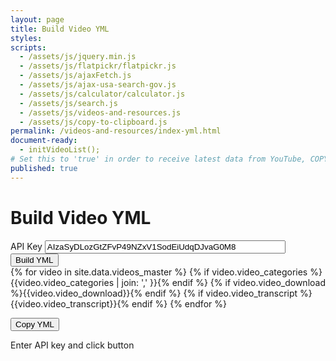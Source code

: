 ```yaml
---
layout: page
title: Build Video YML
styles:
scripts:
  - /assets/js/jquery.min.js
  - /assets/js/flatpickr/flatpickr.js
  - /assets/js/ajaxFetch.js
  - /assets/js/ajax-usa-search-gov.js
  - /assets/js/calculator/calculator.js
  - /assets/js/search.js
  - /assets/js/videos-and-resources.js
  - /assets/js/copy-to-clipboard.js
permalink: /videos-and-resources/index-yml.html
document-ready:
  - initVideoList();
# Set this to 'true' in order to receive latest data from YouTube, COPY data, and then set back to 'false'
published: true
---
```


# Build Video YML
<div class="usa-grid">
<div class="usa-width-one-whole">
<label for="API-KEY">API Key</label>
<input id="API-KEY" size="45" value="AIzaSyDLozGtZFvP49NZxV1SodEiUdqDJvaG0M8"><button id="API-button" onClick="buildYML('API-KEY', 'yml-file');">Build YML</button>

<div class="hide">
{% for video in site.data.videos_master %}<span class="vid-name" id="{{video.video_id}}"></span>
{% if video.video_categories %}<span id="{{video.video_id}}-categories">{{video.video_categories | join: ',' }}</span>{% endif %}
{% if video.video_download %}<span id="{{video.video_id}}-download">{{video.video_download}}</span>{% endif %}
{% if video.video_transcript %}<span id="{{video.video_id}}-transcript">{{video.video_transcript}}</span>{% endif %}
{% endfor %}
</div>

<button id="yml-file-button" onClick="copyDivToClipboard('yml-file');">Copy YML</button>
<div id='yml-file' class='copy-yml'>Enter API key and click button</div>  

</div>
</div>
